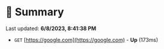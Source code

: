 # 📖 Summary
Last updated: **6/8/2023, 8:41:38 PM**

- `GET` [https://google.com](https://google.com) - **Up** (173ms)
